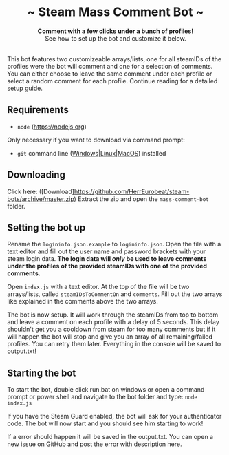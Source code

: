 <div align="center">
	<h1 align="center">~ Steam Mass Comment Bot ~</h1>
	<strong>Comment with a few clicks under a bunch of profiles!</strong><br />See how to set up the bot and customize it below.<br /><br />
</div>

This bot features two customizeable arrays/lists, one for all steamIDs of the profiles were the bot will comment and one for a selection of comments.
You can either choose to leave the same comment under each profile or select a random comment for each profile.
Continue reading for a detailed setup guide.

## Requirements

- `node` (https://nodejs.org)

Only necessary if you want to download via command prompt:
- `git` command line ([Windows](https://git-scm.com/download/win)|[Linux](https://git-scm.com/book/en/v2/Getting-Started-Installing-Git)|[MacOS](https://git-scm.com/download/mac)) installed

## Downloading

Click here: ([Download]https://github.com/HerrEurobeat/steam-bots/archive/master.zip)
Extract the zip and open the `mass-comment-bot` folder.

## Setting the bot up

Rename the `logininfo.json.example` to `logininfo.json`.
Open the file with a text editor and fill out the user name and password brackets with your steam login data.
<strong>The login data will _only_ be used to leave comments under the profiles of the provided steamIDs with one of the provided comments.</strong>

Open `index.js` with a text editor. At the top of the file will be two arrays/lists, called `steamIDsToCommentOn` and `comments`.
Fill out the two arrays like explained in the comments above the two arrays.

The bot is now setup. It will work through the steamIDs from top to bottom and leave a comment on each profile with a delay of 5 seconds.
This delay shouldn't get you a cooldown from steam for too many comments but if it will happen the bot will stop and give you an array of all remaining/failed profiles. You can retry them later.
Everything in the console will be saved to output.txt!

## Starting the bot

To start the bot, double click run.bat on windows or open a command prompt or power shell and navigate to the bot folder and type:
`node index.js`

If you have the Steam Guard enabled, the bot will ask for your authenticator code.
The bot will now start and you should see him starting to work!

If a error should happen it will be saved in the output.txt. You can open a new issue on GitHub and post the error with description here.